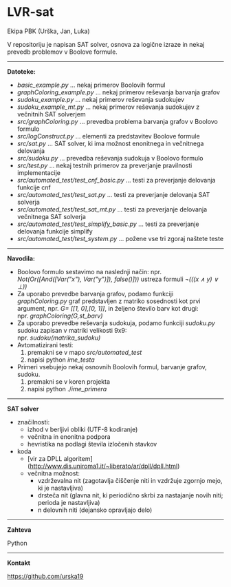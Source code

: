 LVR-sat
=======

Ekipa PBK (Urška, Jan, Luka)

V repositoriju je napisan SAT solver, osnova za logične izraze in nekaj prevedb problemov v Boolove formule.
___


**Datoteke:**

- *basic_example.py* ... nekaj primerov Boolovih formul
- *graphColoring_example.py* ... nekaj primerov reševanja barvanja grafov
- *sudoku_example.py* ... nekaj primerov reševanja sudokujev
- *sudoku_example_mt.py* ... nekaj primerov reševanja sudokujev z večnitnih SAT solverjem
- *src/graphColoring.py* ... prevedba problema barvanja grafov v Boolovo formulo
- *src/logConstruct.py* ... elementi za predstavitev Boolove formule
- *src/sat.py* ... SAT solver, ki ima možnost enonitnega in večnitnega delovanja
- *src/sudoku.py* ... prevedba reševanja sudokuja v Boolovo formulo
- *src/test.py* ... nekaj testnih primerov za preverjanje pravilnosti implementacije
- *src/automated_test/test_cnf_basic.py* ... testi za preverjanje delovanja funkcije cnf
- *src/automated_test/test_sat.py* ... testi za preverjanje delovanja SAT solverja
- *src/automated_test/test_sat_mt.py* ... testi za preverjanje delovanja večnitnega SAT solverja
- *src/automated_test/test_simplify_basic.py* ... testi za preverjanje delovanja funkcije simplify
- *src/automated_test/test_system.py* ... požene vse tri zgoraj naštete teste

___

**Navodila:**

- Boolovo formulo sestavimo na naslednji način: 
    npr. *Not(Or([And([Var("x"), Var("y")]), false()]))* ustreza formuli *¬(((x ∧ y) ∨ ⊥))* 
- Za uporabo prevedbe barvanja grafov, podamo funkciji *graphColoring.py* graf predstavljen 
  z matriko sosednosti kot prvi argument, npr. *G= [[1, 0],[0, 1]]*, in željeno število barv 
  kot drugi:		
    npr. *graphColoring(G,st_barv)* 
- Za uporabo prevedbe reševanja sudokuja, podamo funkciji *sudoku.py* sudoku zapisan v matriki 
  velikosti 9x9:		
    npr. *sudoku(matrika_sudoku)* 
- Avtomatizirani testi:
    1. premakni se v mapo *src/automated_test*
    2. napisi python *ime_testa*
- Primeri vsebujejo nekaj osnovnih Boolovih formul, barvanje grafov, sudoku. 
    1. premakni se v koren projekta
    2. napisi python ./*ime_primera*

___

**SAT solver**
- značilnosti:
    - izhod v berljivi obliki (UTF-8 kodiranje)
    -  večnitna in enonitna podpora
    -  hevristika na podlagi števila izločenih stavkov
- koda
    - [vir za DPLL algoritem] (http://www.dis.uniroma1.it/~liberato/ar/dpll/dpll.html)
    - večnitna možnost: 
        - vzdrževalna nit (zagotavlja čiščenje niti in vzdržuje zgornjo mejo, ki je nastavljiva)
        - drsteča nit (glavna nit, ki periodično skrbi za nastajanje novih niti; perioda je nastavljiva)
        - n delovnih niti (dejansko opravljajo delo)

___

**Zahteva**

Python

___

**Kontakt**

https://github.com/urska19






